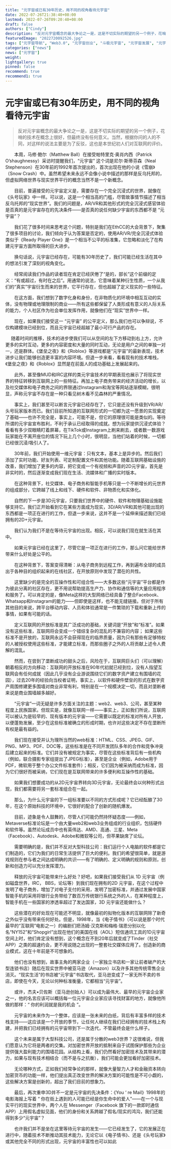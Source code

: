 ```yaml
---
title: "元宇宙或已有30年历史，用不同的视角看待元宇宙"
date: 2022-07-26T21:38:40+08:00
lastmod: 2022-07-26T09:20:40+08:00
draft: false
authors: ["Cindy"]
description: "反对元宇宙概念的最大争论之一是，这是不切实际的期望的另一个例子，花哨的技术在概念上很好，但最终没有任何意义。当然，根据你问的人的不同，对这样的说法主要是为了反驳，这也是本世纪初人们对互联网的评价。"
featuredImage: "2022720092526.jpg"
tags: ["元宇宙导航", "Web3.0", "元宇宙创业", "斗极元宇宙", "元宇宙发展", "元宇宙项目"]
categories: ["news"]
news: ["元宇宙"]
weight: 
lightgallery: true
pinned: false
recommend: true
recommend1: true
---
```


# 元宇宙或已有30年历史，用不同的视角看待元宇宙

> ​    反对元宇宙概念的最大争论之一是，这是不切实际的期望的另一个例子，花哨的技术在概念上很好，但最终没有任何意义。当然，根据你问的人的不同，对这样的说法主要是为了反驳，这也是本世纪初人们对互联网的评价。

　　本周，马修·鲍尔（Matthew Ball）在接受帕特里克·奥肖内西（Patrick O’shaughnessy）采访时提醒我们，“元宇宙” 这个词是尼尔·斯蒂芬森（Neal Stephenson）在30年前的1992年首次提出的，首次出现在他的小说《雪崩》（Snow Crash）中。虽然希望未来永远不会像小说中描述的那样是反乌托邦的，但虚拟网络世界与现实世界平行的概念当然不是一个新概念。

　　目前，普遍接受的元宇宙定义是，需要存在一个完全沉浸式的世界，就像在《头号玩家》中一样。可以说，这是一个相当高的门槛，尽管故事情节描述了相当反乌托邦的“现实世界”。我们的问题是，AR/VR和其他形式的完全沉浸式感官体验是否真的是元宇宙存在的先决条件——是否真的说任何缺少宇宙的东西都不是 “元宇宙”？

　　我们花了很多时间来思考这个问题，特别是我们在EthCC的大会背景下，聚集了很多项目的讨论，我们倾向于认为答案是否定的，使用AR/VR/完全沉浸式体验类似于《Ready Player One》是一个相当不公平的标准集，它忽略和淡化了在构建元宇宙方面所取得的巨大进步。

　　换句话说，元宇宙已经存在，可能有30年历史了，我们可能已经生活在其中的想法引发了深刻的视角变化。

　　经常阅读我们作品的读者现在肯定已经厌倦了“是的，部长”这个前缀的定义：“有或超过，有时在之后”。用通常的说法，它意味着某种衍生性质，一个从我们的“真实”宇宙衍生而来的世界，它平行存在，但也超越了定义现实的一些特征。

　　在这方面，我们想到了数字化身和身份，在非物质化的环境中相互互动的实体，没有物理或地理限制的商业——所有这些都保留了人类形成有意义的人际关系的能力，个人社区作为社会单位发挥作用，就像他们在“现实”世界中一样。

　　现在，如果我们接受这一 “元宇宙” 的公平定义，那么我们也可以争辩说，不仅构建模块已经到位，而且元宇宙已经超越了最小可行产品的存在。

　    随着时间的推移，技术的进步使我们可以从空间的左下方移动到右上方，允许更多的实时互动，更多的内容密度和大量的同时互动，无论是用户之间的单独一对一，还是群体。《堡垒之夜》和《Roblox》等游戏都是“元宇宙”的最新表现，技术进步让我们能够创造更丰富的内容环境。但退一步来看，看看现有的技术堆栈，《堡垒之夜》和《Roblox》显然是在前面人的成功基础上发展起来的。

　　此外，甚至像MUD和IRC这样的类元宇宙技术的早期表现也展示了将现实世界的特征转移到互联网上的一些特征。再加上电子商务带来的经济活动的增长，以及社交媒体和电子商务之间的界限通过Instagram和淘宝等网站逐渐模糊，很明显，声称元宇宙不存在是一种只看见树木看不见森林的严重情况。

　　事实上，我们甚至可以断言元宇宙已经存在了，它只是还没有升级到VR/AR/头号玩家版本而已。我们目前所知道的互联网形式的一切都为这一愿景的实现奠定了基础——也许不完全是，事实上，可能不是，但它的原理很可能是类似的。等待所谓的元宇宙宣布胜利，不利于承认已经取得的成就。想为玩家提供沉浸式体验？ 看看有多少双眼睛盯着屏幕，在TikTok或Instagram上刷来刷去，或者数一数游戏玩家能在不离开座位的情况下玩上几个小时，很明显，当他们站着的时候，一切都已经很沉浸/吸引人了。

　　30年前，我们开始使用一维元宇宙：只有文本，基本上是异步的。然后我们添加了实时功能、好友列表、可定制配置文件和其他功能。随着互联网基础设施的改善，我们增加了更多的内容，把它变成一个有视频和声音的2D元宇宙，首先是非实时的，然后逐渐变成我们现在生活、流媒体和广播的实时版本。

　　在这种背景下，社交媒体、电子商务和智能手机等只是一个不断增长的元世界的组成部分，它跨越了线上和线下、硬件和软件、非物质化和实体化。

　　自然的下一步是3D元宇宙，只要我们世界中的硬件、软件和物理基础设施能够支持它。我们正开始看到它在某些方面成为现实，3D/AR/VR和其他可能出现的东西都是一项正在进行的工作，但退一步来说，这并不是一个延伸来描述我们已经拥有的2D+元宇宙。

　　我们认为我们不是在等待元宇宙的出现。相反，可以说我们现在就生活在其中。

　　如果元宇宙已经在这里了，尽管它是一项正在进行的工作，那么问它能给世界带来什么好处是公平的。

　　在这种背景下，答案变得清晰：从电子商务到远程工作，再到遍布全球的成员出于各种目的组织起来的在线社区，在开放原则中发现了潜在的共性。

　　这里缺少的是完全的互操作性和可组合性——大多数这些“元宇宙”平台都是作为彼此分离的社区存在，更不用说帮助提高生产力、协作和通信等的大量应用程序和服务了。可以肯定的是，像Meta这样的大型网络已经具备了整合Facebook、Whatsapp和Instagram的能力——但即使是这样，也不能无缝链接。但对于所有其他目的来说，跨平台移动内容、人员和体验通常是一件繁琐的下载和重新上传的事情，如果有可能的话。

　　定义互联网的开放标准是其广泛成功的基础，关键词是“开放”和“标准”。如果没有这些标准，互联网将会变成一个错综复杂的混乱的不兼容的内容； 如果这些标准不是开放的，互联网永远不会获得现在的临界质量，因为只有那些有足够特权的人被授权使用这些标准，才能建立标准，而那些圈子之外的人将贡献上述令人费解的混乱。

　　然而，在尝到了垄断成功的甜头之后，风险在于，互联网巨头们（可以理解）朝着相反的方向移动：互联网的开放标准在90年代初就已经到位，没有人指望互联网会有任何成就（因此几乎没有企业游说围绕它们的数字资产建立有围墙的花园），过去20年的经验向当权者证明，事实上，以软件和硬件壁垒的形式在数字资产周围修建更多围墙对商业非常有利，特别是在一个规模决定一切，而且对垄断者来说是商业围墙越多越好。

　　“元宇宙”一词无疑是许多方面关注的主题：web2、web3、公司，甚至某种程度上民族国家。但现实是，就像互联网一样——事实上，正如我们所说，互联网可以被认为是较早的、现有版本的元宇宙——它需要以既定的标准对所有人开放，以便蓬勃发展，至少在这些标准被确立的形成时期，也许对这些决定不存在垄断所有权是最有益的。

　　我们现在接受并认为理所当然的web标准：HTML、CSS、JPEG、GIF、PNG、MP3、PDF、DOC等，这些标准是在不同开发团队多年的合作和竞争冲突后建立起来的标准。它们并没有被规定为事实，尽管在这些标准背后有一些机构（例如，联合摄影专家组提出了JPEG标准），甚至是企业（例如，Adobe用于PDF，微软用于整个办公文件标准套件）；相反，它们因为被采纳而成为标准，因为它们很好而被采纳，它们现在是互联网带来的许多便利和互操作性的基础。

　　如果我们想要成功的从2D元宇宙界转向3D元宇宙，无论最终会以何种形式出现，我们都需要将另一套标准组合在一起。

　　那么，为什么元宇宙的下一组标准要以不同的方式形成呢？它已经酝酿了30年，在这个原始科技的环境中，它很好的配合了创新的随机爆发。

　　目前，迹象是令人鼓舞的，尽管人们可能仍然持怀疑态度——例如，Metaverse标准论坛是一个由大量web2和web3业务组成的行业组织，包括硬件和软件等。虽然论坛成员中也有英伟达、AMD、高通、三星、Meta（Facebook）、Autodesk、Adobe和微软等公司，但苹果缺席了论坛。

　　需要明确的是，我们并不反对大型科技公司：我们运行个人电脑的软件都是它们制造的，它们为我们的日常生活提供了巨大的便利。我们的希望很简单，就是游戏规则在参与者之间达成明确的共识——有了明确的、定义明确的规则和原则，创新和创造力可以充分发挥潜力。

　　释放的元宇宙可能带来什么好处？好吧，如果我们接受我们从 1D 元宇宙（例如磁盘世界，IRC， BBS，论坛等）到我们现在拥有的2D 元宇宙，在这个过程中发明了电子商务，增加了对电子支付的采用，发明了加密标准，并通过发展中国家智能手机的采用将银行业务带给了数百万传统银行系统之外的人，在某种程度上，智能手机在一些国家的渗透率超过了发达国家，3D 元宇宙还能做什么？

　　这些潜在的好处现在可能还不明显，就像最初的拟物化版本的互联网除了新奇之外似乎没有带来任何好处。但是，1998年，当《电子情书》（可以说是那个时代最早的“互联网”电影之一）的编剧们把汤姆·汉克斯和梅格·瑞恩分别以化名“NY152”和“Shopgirl”出现在他们的美国在线（AOL）短信通讯工具的1D元宇宙空间上时，他们肯定没有想到，这个概念在不到20年后就变成了Tinder（社交APP）之类的超速约会，更不用说随之出现的一整套社交媒体应用了。创造新的商业模式，这在十年前是不可想象的。

　　他们也没有想到，故事主角的两家企业（一家独立书店和一家让前者破产的大型连锁书店）随后在现实世界中被亚马逊（Amazon）以及许多其他传统零售企业消灭。“现实生活”的书店被“元宇宙”书店取代，亚马逊变成了一家无所不卖的书店，即使在今天，无论以何种标准衡量，它都相当“元宇宙”。

　　或许，杰夫•贝佐斯（亚马逊创始人）可以成为最伟大、最早的元宇宙企业家之一，他的名言应该可以概括每一位元宇宙企业家应该寻找财富的地方，就像他所做的那样：“ 你的利润就是我的机会 ”。

　　元宇宙的未来作为一个整体，应该是一张未来的白纸，背后有丰富多样的技术栈支持——这应该是一个开放的季节，让任何人继续在我们已经拥有的技术栈上构建，并把我们已经拥有的元宇宙带到下一次迭代，不管最终会是什么样子。

　　这个未来是属于大型科技公司，还是属于分散的web3世界？这很难说，但我们愿意认为它将是两者的交集。对加密世界开放的抵制来自于试图保护那些为企业提供强大盈利能力的围墙花园。从结构上看，我们仍然看好加密技术及其带来的潜力，如果与现有技术相结合（而不是与之抗衡），我们可能会更加看好加密技术。

　　无论哪种方式，正如我们经常争论的那样，就像大量智力人才和金融资本转向加密货币的功能一样，他们提出真正改变世界的解决方案的可能性是不可小觑的，这些解决方案是创新的，超出了我们目前的想象力。

　　最后，再次重申3D并不一定是元宇宙的先决条件：《You ‘ re Mail》1998年的电影海报上写着 “ 你在街上遇到的人可能已经是你生命中的爱人”——在一个与现实平行的现实世界中，两个人在 Messenger（Facebook 旗下的一款即时通信APP）上用假名虚拟见面，他们的身份和关系跨越了假名/现实的鸿沟，我们还能得到多少“元宇宙”？

　　也许我们并不是坐在这里等待元宇宙的发生——它已经发生了，它的发展正在进行中，随着技术不断推动其技术能力，无论它以《电子情书》、还是《头号玩家》或其他完全不同的形式出现，元宇宙的丰富性也可以如此